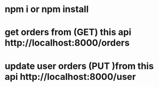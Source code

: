 # npm i or npm install

# get orders from (GET) this api http://localhost:8000/orders

# update user orders (PUT )from this api http://localhost:8000/user 


